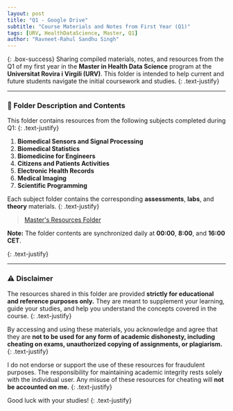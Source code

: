 ```yaml
---
layout: post
title: "Q1 - Google Drive"
subtitle: "Course Materials and Notes from First Year (Q1)"
tags: [URV, HealthDataScience, Master, Q1]
author: "Ravneet-Rahul Sandhu Singh"
---
```


{: .box-success}
Sharing compiled materials, notes, and resources from the Q1 of my first year
in the **Master in Health Data Science** program at the **Universitat Rovira i
Virgili (URV)**. This folder is intended to help current and future students
navigate the initial coursework and studies.
{: .text-justify}

---

### 📁 Folder Description and Contents

This folder contains resources from the following subjects completed during Q1:
{: .text-justify}

1. **Biomedical Sensors and Signal Processing**
2. **Biomedical Statistics**
3. **Biomedicine for Engineers**
4. **Citizens and Patients Activities**
5. **Electronic Health Records**
6. **Medical Imaging**
7. **Scientific Programming**

Each subject folder contains the corresponding **assessments**, **labs**, and
**theory** materials.
{: .text-justify}

>[Master's Resources Folder](https://drive.google.com/drive/folders/1dTZx5nKjFMnpyTZOZ_oMnopRTUw4q6CO?usp=drive_link)

**Note:** The folder contents are synchronized daily at **00:00**, **8:00**,
and **16:00 CET**.

{: .text-justify}

---

### ⚠️ Disclaimer

The resources shared in this folder are provided **strictly for educational and
reference purposes only.** They are meant to supplement your learning, guide
your studies, and help you understand the concepts covered in the course.
{: .text-justify}

By accessing and using these materials, you acknowledge and agree that they are
**not to be used for any form of academic dishonesty, including cheating on
exams, unauthorized copying of assignments, or plagiarism.**
{: .text-justify}

I do not endorse or support the use of these resources for fraudulent purposes.
The responsibility for maintaining academic integrity rests solely with the
individual user. Any misuse of these resources for cheating will **not be
accounted on me.**
{: .text-justify}

Good luck with your studies!
{: .text-justify}
